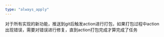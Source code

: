 ```yaml
---
type: "always_apply"
---
```


对于所有实现的新功能，推送到git后触发action进行打包，如果打包过程中action出现错误，需要对错误进行修复，直到action打包完成才算完成了任务